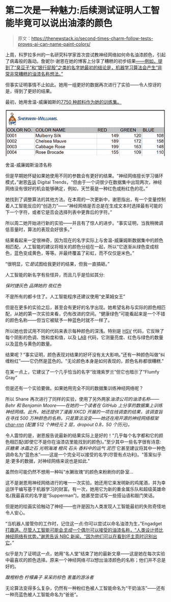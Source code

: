 # 第二次是一种魅力:后续测试证明人工智能毕竟可以说出油漆的颜色

> 原文：<https://thenewstack.io/second-times-charm-follow-tests-proves-ai-can-name-paint-colors/>

上周，科罗拉多州的一名研究科学家首次尝试教神经网络如何命名油漆颜色，引起了病毒般的轰动。詹妮尔·谢恩在她的博客上分享了糟糕的初步结果[——例如，提到了“臭豆子”和“银行屁股”之类的名字她最初的结论是，机器学习算法会产生“非常非常糟糕的油漆名称想法。”](https://lewisandquark.tumblr.com/post/160776374467/new-paint-colors-invented-by-neural-network)

但事实证明事情不止如此。她用一组更好的数据再次进行了实验——令人惊讶的是，得到了更好的结果。

最初，她用舍温-威廉姆斯的[7750 种颜料作为她的训练集。](https://images.sherwin-williams.com/content_images/sw-pdf-sherwin-williams-color.pdf)

![Sherwin-Williams original paint names](img/cd731e4d408cd4bdc6ee521c21d22205.png)

舍温-威廉姆斯油漆名称

但是早期她怀疑如果她使用不同的参数会有更好的结果。“神经网络擅长学习循环模式，”谢恩[告诉](https://www.digitaltrends.com/cool-tech/ai-paint-names/) Digital Trends，“但由于一个词很少在数据集中出现两次，神经网络没有很好的机会能够确定，例如，天竺葵是一种红色或粉红色的花。”

她找到了调整算法的其他方法。在本周的一次更新中，谢恩指出，有一个变量控制着人工智能反应的“创造力”——“神经网络是否总是在生成文本时选择最有可能的下一个字符，或者它是否会选择列表中更靠后的字符。”

所以周二她开始进行新的实验——并且有了惊人的进步。“事实证明，当我稍微调低音量时，算法的表现会好很多。”

结果看起来一定很神奇，因为现在的名字实际上与舍温-威廉姆斯数据集中的颜色相匹配，人工智能的建议将相关的颜色分组在一起，所以“它逐渐从绿色变成棕色，蓝色变成黄色，等等。并最终覆盖了彩虹，而不仅仅是米色。”

“很明显，它*是*试图给我更好的结果，但我一直搞砸。”

人工智能的新名字有些怪异，而且几乎是恰如其分:

*保时捷灰色
品牌她的
夜红色*

不是所有的都卡住了。人工智能程序还建议使用“史莱姆女王”

但是在更多的实验之后，甚至会有更好的名字出现。她希望名称与实际的颜色相匹配，从她的第一次实验来看，仍有改进的空间。“健康绿色”可能看起来是一个不错的颜色名称——但当它被赋予一种蓝色时就不一样了。

所以她也尝试用不同的代码来表示每种颜色的深浅。特别是 [HSV](https://www.thoughtco.com/what-is-hsv-in-design-1078068) 代码，它反映了每个阴影的色调、饱和度和值，以及 [LAB](http://docs-hoffmann.de/cielab03022003.pdf) 代码，它测量亮度、红色与绿色的数量以及蓝色与黄色的数量。

结果呢？“事实证明，颜色表现对结果的好坏没有太大影响。”还有一种颜色叫做“纠缠粉红”——它仍然是蓝色的。"无论颜色本身是如何表现的，颜色名称都很糟糕."

在某一点上，它建议了一个几乎恰当的名字“玫瑰紫罗兰”但它也暗示了“Flumfy Gray”

但是还有一个实验要做。如果她用完全不同的数据集训练神经网络呢？

所以 Shane 再次进行了同样的实验，使用了另外两家*油漆公司的油漆名称——Behr 和 Benjamin Moore——在她的一个读者在 GitHub 上分享的数据集上训练神经网络。此外，她还提供了漫画 XKCD 开展的一项在线调查的结果，该调查旨在寻找 500 万种颜色的名称。只是算法没变——她还在用开源的神经网络框架 [*char-rnn*](https://github.com/karpathy/char-rnn) (配置 512 个神经元 2 层，dropout 0.8，50 个历元)。*

令人震惊的是，谢恩报告说最新的结果实际上是好的！“几乎每个名字都和它的颜色相匹配(即使它不是你在油漆店里能找到的颜色)。”至少其中一些名字很有诗意:
 *灰糖果
冰霜之石
光明海滩
橙风
石头
香料中的运气
泥巴* 
它甚至建议将其中一种色调命名为“蓝色水”——这是一个完全可以接受的名字(尽管有点功利)。"答案似乎是:更多的数据，对神经网络来说也是如此."

虽然你可能仍然不想用一种叫“水獭玫瑰”的颜色来粉刷你的卧室…

这不是谢恩用神经网络进行的唯一一次实验。她还用它来发明新的鸡尾酒，并为幸运饼干编写基于机器学习的财富。有一次，她用它为新的重金属乐队和超级英雄命名(我最喜欢的名字是“Supperman”)。她甚至尝试写一些搭讪语和敲门笑话。

但是她的绘画实验触动了神经——也许是因为人类发现人工智能最初的失败奇怪地令人安心。

“当机器人接管你的工作时，记住这一点:你可以尝试以命名油漆为生，”Engadget [打趣道。尽管人工智能可能会*生成*一个偶尔可以接受的油漆名称，“人类设计师比神经网络有优势，”谢恩告诉 NBC 新闻，“因为](https://www.engadget.com/2017/05/22/ai-sucks-at-naming-paints/)[他们可以在看到坏主意时识别出它](http://www.nbcnews.com/mach/technology/what-happened-when-algorithm-invented-new-colors-n762121)。”

似乎是为了证明这一点，她用“名人堂”结束了她的最新文章——这是她在每次实验中最喜欢的颜色选择。原来一个神经网络*可以*想出油漆颜色的名称；他们并不总是好的。

 *酸橙粉色
柠檬鼻子
呆呆的棕色
害羞的游泳者* 

无论算法变得多么复杂，仍然有一种粉红色被人工智能命名为“干奶油冻”——还有一种亮蓝色被人工智能命名为“爸爸”。

<svg xmlns:xlink="http://www.w3.org/1999/xlink" viewBox="0 0 68 31" version="1.1"><title>Group</title> <desc>Created with Sketch.</desc></svg>